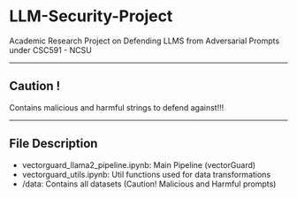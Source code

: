 # LLM-Security-Project
Academic Research Project on Defending LLMS from Adversarial Prompts under CSC591 - NCSU
___
## Caution !
Contains malicious and harmful strings to defend against!!!
___
## File Description
- vectorguard_llama2_pipeline.ipynb: Main Pipeline (vectorGuard)
- vectorguard_utils.ipynb: Util functions used for data transformations
- /data: Contains all datasets (Caution! Malicious and Harmful prompts)
